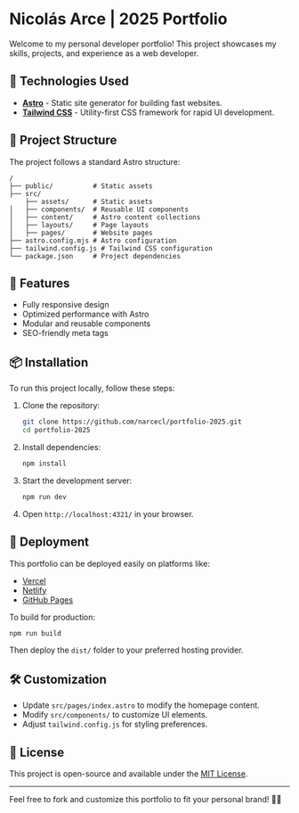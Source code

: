 # Nicolás Arce | 2025 Portfolio

Welcome to my personal developer portfolio! This project showcases my skills, projects, and experience as a web developer.

## 🚀 Technologies Used

- **[Astro](https://astro.build/)** - Static site generator for building fast websites.
- **[Tailwind CSS](https://tailwindcss.com/)** - Utility-first CSS framework for rapid UI development.

## 📂 Project Structure

The project follows a standard Astro structure:

```
/
├── public/          # Static assets
├── src/
    ├── assets/      # Static assets
│   ├── components/  # Reusable UI components
│   ├── content/     # Astro content collections
│   ├── layouts/     # Page layouts
│   ├── pages/       # Website pages
├── astro.config.mjs # Astro configuration
├── tailwind.config.js # Tailwind CSS configuration
└── package.json     # Project dependencies
```

## 📜 Features

- Fully responsive design
- Optimized performance with Astro
- Modular and reusable components
- SEO-friendly meta tags

## 📦 Installation

To run this project locally, follow these steps:

1. Clone the repository:

   ```sh
   git clone https://github.com/narcecl/portfolio-2025.git
   cd portfolio-2025
   ```

2. Install dependencies:

   ```sh
   npm install
   ```

3. Start the development server:

   ```sh
   npm run dev
   ```

4. Open `http://localhost:4321/` in your browser.

## 🚀 Deployment

This portfolio can be deployed easily on platforms like:

- [Vercel](https://vercel.com/)
- [Netlify](https://www.netlify.com/)
- [GitHub Pages](https://pages.github.com/)

To build for production:

```sh
npm run build
```

Then deploy the `dist/` folder to your preferred hosting provider.

## 🛠 Customization

- Update `src/pages/index.astro` to modify the homepage content.
- Modify `src/components/` to customize UI elements.
- Adjust `tailwind.config.js` for styling preferences.

## 📄 License

This project is open-source and available under the [MIT License](LICENSE).

---

Feel free to fork and customize this portfolio to fit your personal brand! 🎨✨

